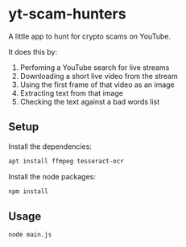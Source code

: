 # yt-scam-hunters

A little app to hunt for crypto scams on YouTube.

It does this by:

1) Perfoming a YouTube search for live streams
2) Downloading a short live video from the stream
3) Using the first frame of that video as an image
4) Extracting text from that image
5) Checking the text against a bad words list

## Setup

Install the dependencies:

```sh
apt install ffmpeg tesseract-ocr
```

Install the node packages:

```sh
npm install
```

## Usage

```sh
node main.js
```
